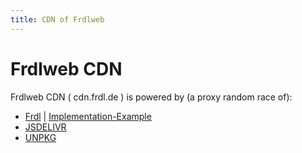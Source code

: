 ```yaml
---
title: CDN of Frdlweb
---
```


# Frdlweb CDN

Frdlweb CDN ( cdn.frdl.de ) is powered by (a proxy random race of):
* [Frdl](https://frdl.de) | [Implementation-Example](https://github.com/frdl/translations#onpage-multilanguage-example)
* [JSDELIVR](https://www.jsdelivr.com/)
* [UNPKG](https://unpkg.com/)

